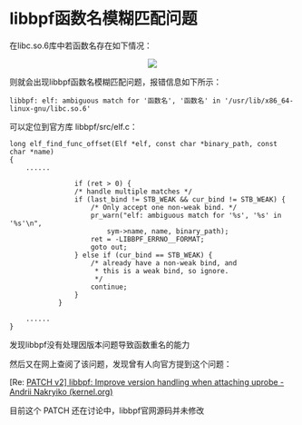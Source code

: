 # libbpf函数名模糊匹配问题

在libc.so.6库中若函数名存在如下情况：

<div align='center'><img src="./docs/images/ambiguous_match.png"></div>

则就会出现libbpf函数名模糊匹配问题，报错信息如下所示：

```
libbpf: elf: ambiguous match for '函数名', '函数名' in '/usr/lib/x86_64-linux-gnu/libc.so.6'
```

可以定位到官方库 libbpf/src/elf.c：

```
long elf_find_func_offset(Elf *elf, const char *binary_path, const char *name)
{
	......
	
				if (ret > 0) {
				/* handle multiple matches */
				if (last_bind != STB_WEAK && cur_bind != STB_WEAK) {
					/* Only accept one non-weak bind. */
					pr_warn("elf: ambiguous match for '%s', '%s' in '%s'\n",
						sym->name, name, binary_path);
					ret = -LIBBPF_ERRNO__FORMAT;
					goto out;
				} else if (cur_bind == STB_WEAK) {
					/* already have a non-weak bind, and
					 * this is a weak bind, so ignore.
					 */
					continue;
				}
			}
			
	......
}
```

发现libbpf没有处理因版本问题导致函数重名的能力

然后又在网上查阅了该问题，发现曾有人向官方提到这个问题：

[Re: [PATCH v2\] libbpf: Improve version handling when attaching uprobe - Andrii Nakryiko (kernel.org)](https://lore.kernel.org/lkml/CAEf4BzZTrjjyyOm3ak9JsssPSh6T_ZmGd677a2rt5e5rBLUrpQ@mail.gmail.com/)

目前这个 PATCH 还在讨论中，libbpf官网源码并未修改